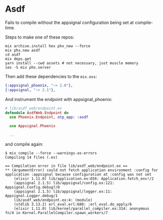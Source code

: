 # Asdf

Fails to compile without the appsignal configuration being set at compile-time.

Steps to make one of these repos:

```
mix archive.install hex phx_new --force
mix phx.new asdf
cd asdf
mix deps.get
yarn install --cwd assets # not necessary, just muscle memory
iex -S mix phx.server
```

Then add these dependencies to the `mix.exs`:

```elixir
{:appsignal_phoenix, "~> 2.0"},
{:appsignal, "~> 2.1"},
```

And instrument the endpoint with appsignal_phoenix:

```elixir
# lib/asdf_web/endpoint.ex
defmodule AsdfWeb.Endpoint do
  use Phoenix.Endpoint, otp_app: :asdf

  use Appsignal.Phoenix

  ..
```

and compile again:

```
$ mix compile --force --warnings-as-errors
Compiling 14 files (.ex)

== Compilation error in file lib/asdf_web/endpoint.ex ==
** (ArgumentError) could not fetch application environment :config for application :appsignal because configuration at :config was not set
    (elixir 1.11.0) lib/application.ex:656: Application.fetch_env!/2
    (appsignal 2.1.5) lib/appsignal/config.ex:121: Appsignal.Config.debug?/0
    (appsignal 2.1.5) lib/appsignal/logger.ex:11: Appsignal.Logger.debug/1
    lib/asdf_web/endpoint.ex:4: (module)
    (stdlib 3.13.2) erl_eval.erl:680: :erl_eval.do_apply/6
    (elixir 1.11.0) lib/kernel/parallel_compiler.ex:314: anonymous fn/4 in Kernel.ParallelCompiler.spawn_workers/7
```
